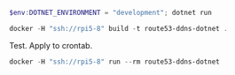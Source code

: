 ```powershell
$env:DOTNET_ENVIRONMENT = "development"; dotnet run
```

```powershell
docker -H "ssh://rpi5-8" build -t route53-ddns-dotnet .
```

Test. Apply to crontab.

```powershell
docker -H "ssh://rpi5-8" run --rm route53-ddns-dotnet
```

